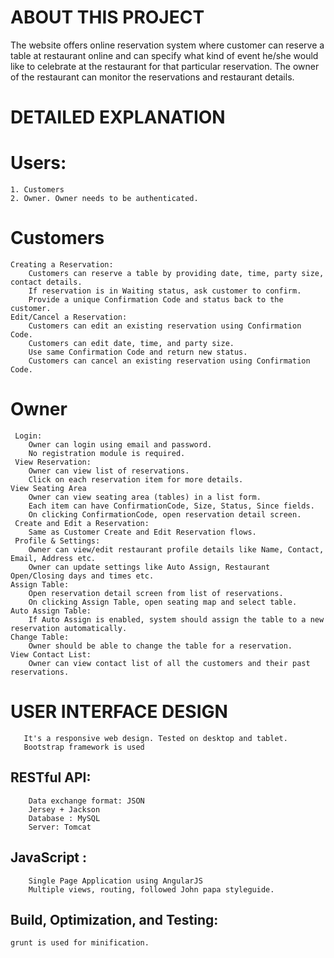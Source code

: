 ABOUT THIS PROJECT
===================
The website offers online reservation system where customer can reserve a table at restaurant online and can specify what kind of event he/she would like to celebrate at the restaurant for that particular reservation. The owner of the restaurant can monitor the reservations and restaurant details.

DETAILED EXPLANATION
===================================
Users:
=====
    1. Customers 
    2. Owner. Owner needs to be authenticated.
 Customers
=========
    Creating a Reservation:
        Customers can reserve a table by providing date, time, party size, contact details.
        If reservation is in Waiting status, ask customer to confirm.
        Provide a unique Confirmation Code and status back to the customer.
    Edit/Cancel a Reservation:
        Customers can edit an existing reservation using Confirmation Code.
        Customers can edit date, time, and party size.
        Use same Confirmation Code and return new status.
        Customers can cancel an existing reservation using Confirmation Code.
   
Owner
=====
     Login:
        Owner can login using email and password.
        No registration module is required.
     View Reservation:
        Owner can view list of reservations.
        Click on each reservation item for more details.
    View Seating Area
        Owner can view seating area (tables) in a list form.
        Each item can have ConfirmationCode, Size, Status, Since fields.
        On clicking ConfirmationCode, open reservation detail screen.
     Create and Edit a Reservation:
        Same as Customer Create and Edit Reservation flows.
     Profile & Settings:
        Owner can view/edit restaurant profile details like Name, Contact, Email, Address etc.
        Owner can update settings like Auto Assign, Restaurant Open/Closing days and times etc.
    Assign Table:
        Open reservation detail screen from list of reservations.
        On clicking Assign Table, open seating map and select table.
    Auto Assign Table:
        If Auto Assign is enabled, system should assign the table to a new reservation automatically.
    Change Table:
        Owner should be able to change the table for a reservation.
    View Contact List:
        Owner can view contact list of all the customers and their past reservations.
       
USER INTERFACE DESIGN
=======================
    
       It's a responsive web design. Tested on desktop and tablet. 
       Bootstrap framework is used

RESTful API:
------------
        Data exchange format: JSON
        Jersey + Jackson
        Database : MySQL
        Server: Tomcat

JavaScript :
------------
        Single Page Application using AngularJS
        Multiple views, routing, followed John papa styleguide.

Build, Optimization, and Testing:
--------------------------------
    grunt is used for minification.


